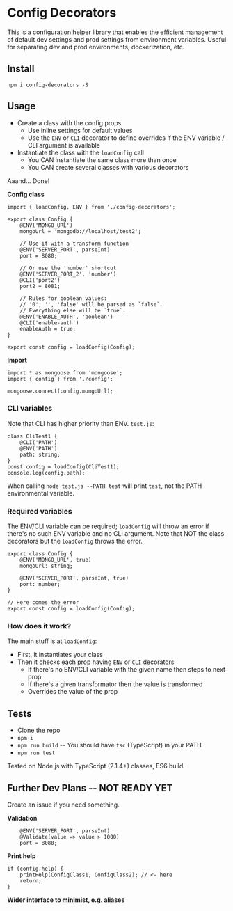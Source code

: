 # Config Decorators

This is a configuration helper library that enables the efficient management of
default dev settings and prod settings from environment variables. Useful for separating
dev and prod environments, dockerization, etc.


## Install

`npm i config-decorators -S`


## Usage

- Create a class with the config props
  - Use inline settings for default values
  - Use the `ENV` or `CLI` decorator to define overrides if the ENV variable / CLI argument is available
- Instantiate the class with the `loadConfig` call
  - You CAN instantiate the same class more than once
  - You CAN create several classes with various decorators

Aaand... Done!

**Config class**

```
import { loadConfig, ENV } from './config-decorators';

export class Config {
	@ENV('MONGO_URL')
	mongoUrl = 'mongodb://localhost/test2';

	// Use it with a transform function
	@ENV('SERVER_PORT', parseInt)
	port = 8080;

	// Or use the 'number' shortcut
	@ENV('SERVER_PORT_2', 'number')
	@CLI('port2')
	port2 = 8081;

	// Rules for boolean values:
	// '0', '', 'false' will be parsed as `false`.
	// Everything else will be `true`.
	@ENV('ENABLE_AUTH', 'boolean')
	@CLI('enable-auth')
	enableAuth = true;
}

export const config = loadConfig(Config);
```

**Import**

```
import * as mongoose from 'mongoose';
import { config } from './config';

mongoose.connect(config.mongoUrl);
```


### CLI variables

Note that CLI has higher priority than ENV. `test.js`:

```
class CliTest1 {
	@CLI('PATH')
	@ENV('PATH')
	path: string;
}
const config = loadConfig(CliTest1);
console.log(config.path);
```

When calling `node test.js --PATH test` will print `test`, not the PATH environmental variable.


### Required variables

The ENV/CLI variable can be required; `loadConfig` will throw an error if there's no such ENV variable and no CLI argument.
Note that NOT the class decorators but the `loadConfig` throws the error.

```
export class Config {
	@ENV('MONGO_URL', true)
	mongoUrl: string;

	@ENV('SERVER_PORT', parseInt, true)
	port: number;
}

// Here comes the error
export const config = loadConfig(Config);
```


### How does it work?

The main stuff is at `loadConfig`:

- First, it instantiates your class
- Then it checks each prop having `ENV` or `CLI` decorators
	- If there's no ENV/CLI variable with the given name then steps to next prop
	- If there's a given transformator then the value is transformed
	- Overrides the value of the prop


## Tests

- Clone the repo
- `npm i`
- `npm run build` -- You should have `tsc` (TypeScript) in your PATH
- `npm run test`

Tested on Node.js with TypeScript (2.1.4+) classes, ES6 build.


## Further Dev Plans -- NOT READY YET

Create an issue if you need something.

**Validation**

```
	@ENV('SERVER_PORT', parseInt)
	@Validate(value => value > 1000)
	port = 8080;
```

**Print help**

```
if (config.help) {
	printHelp(ConfigClass1, ConfigClass2); // <- here
	return;
}
```

**Wider interface to minimist, e.g. aliases**
